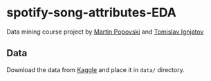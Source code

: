 # spotify-song-attributes-EDA
Data mining course project by [Martin Popovski](https://github.com/martinkozle) and [Tomislav Ignjatov](https://github.com/AnixDrone)
## Data
Download the data from [Kaggle](https://www.kaggle.com/theoverman/the-spotify-hit-predictor-dataset) and place it in `data/` directory.
